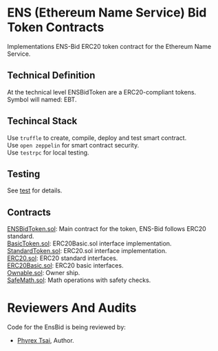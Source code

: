 # ENS (Ethereum Name Service) Bid Token Contracts
Implementations ENS-Bid ERC20 token contract for the Ethereum Name Service.

## Technical Definition
 
At the technical level ENSBidToken are a ERC20-compliant tokens.  
Symbol will named: EBT.

## Techincal Stack

Use `truffle` to create, compile, deploy and test smart contract.  
Use `open zeppelin` for smart contract security.  
Use `testrpc` for local testing.

## Testing

See [test](test) for details.

## Contracts

[ENSBidToken.sol](./contracts/ENSBidToken.sol): Main contract for the token, ENS-Bid follows ERC20 standard.  
[BasicToken.sol](./contracts/token/BasicToken.sol): ERC20Basic.sol interface implementation.  
[StandardToken.sol](./contracts/token/StandardToken.sol): ERC20.sol interface implementation.  
[ERC20.sol](./contracts/token/ERC20.sol): ERC20 standard interfaces.  
[ERC20Basic.sol](./contracts/token/ERC20Basic.sol): ERC20 basic interfaces.  
[Ownable.sol](./contracts/ownership/Ownable.sol): Owner ship.  
[SafeMath.sol](./contracts/math/SafeMath.sol): Math operations with safety checks.  

# Reviewers And Audits

Code for the EnsBid is being reviewed by:

- [Phyrex Tsai](https://github.com/PhyrexTsai), Author.
